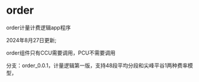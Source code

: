 # order

order计量计费逻辑app程序

2024年8月27日更新;

order组件只有CCU需要调用，PCU不需要调用

分支：order_0.0.1，计量逻辑第一版，支持48段平均分段和尖峰平谷1两种费率模型，
